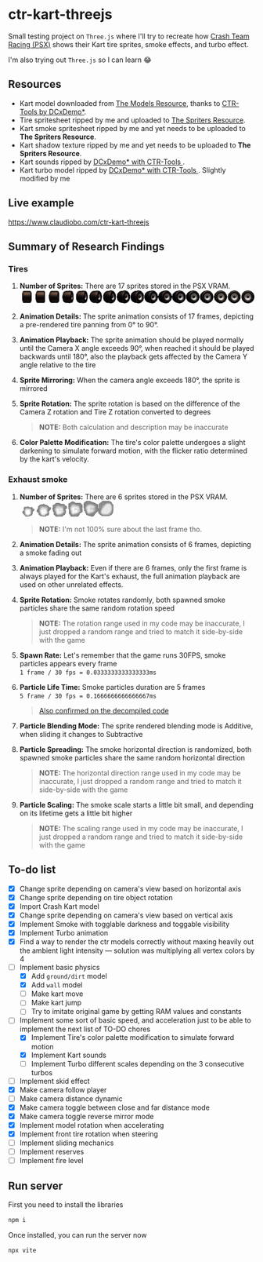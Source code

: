 # ctr-kart-threejs

Small testing project on `Three.js` where I'll try to recreate how [Crash Team Racing (PSX)](https://en.wikipedia.org/wiki/Crash_Team_Racing) shows their Kart tire sprites, smoke effects, and turbo effect.

I'm also trying out `Three.js` so I can learn 😂

## Resources

-   Kart model downloaded from [The Models Resource](https://www.models-resource.com/playstation/crashteamracing/model/61792/), thanks to [CTR-Tools by DCxDemo\*](https://github.com/CTR-tools/CTR-tools).
-   Tire spritesheet ripped by me and uploaded to [The Spriters Resource](https://www.spriters-resource.com/playstation/ctr/sheet/116430/).
-   Kart smoke spritesheet ripped by me and yet needs to be uploaded to **The Spriters Resource**.
-   Kart shadow texture ripped by me and yet needs to be uploaded to **The Spriters Resource**.
-   Kart sounds ripped by [DCxDemo\* with CTR-Tools ](https://github.com/CTR-tools/CTR-tools).
-   Kart turbo model ripped by [DCxDemo\* with CTR-Tools ](https://github.com/CTR-tools/CTR-tools). Slightly modified by me

## Live example

https://www.claudiobo.com/ctr-kart-threejs

## Summary of Research Findings

### **Tires**

1. **Number of Sprites:** There are 17 sprites stored in the PSX VRAM.  
   ![Tire spritesheet](/assets/img/tire-spritesheet.png)

2. **Animation Details:** The sprite animation consists of 17 frames, depicting a pre-rendered tire panning from 0° to 90°.

3. **Animation Playback:** The sprite animation should be played normally until the Camera X angle exceeds 90°, when reached it should be played backwards until 180°, also the playback gets affected by the Camera Y angle relative to the tire

4. **Sprite Mirroring:** When the camera angle exceeds 180°, the sprite is mirrored

5. **Sprite Rotation:** The sprite rotation is based on the difference of the Camera Z rotation and Tire Z rotation converted to degrees

    > **NOTE:** Both calculation and description may be inaccurate

6. **Color Palette Modification:** The tire's color palette undergoes a slight darkening to simulate forward motion, with the flicker ratio determined by the kart's velocity.

### **Exhaust smoke**

1. **Number of Sprites:** There are 6 sprites stored in the PSX VRAM.  
   ![Smoke spritesheet](/assets/img/smoke-spritesheet-original.png)

    > **NOTE:** I'm not 100% sure about the last frame tho.

2. **Animation Details:** The sprite animation consists of 6 frames, depicting a smoke fading out

3. **Animation Playback:** Even if there are 6 frames, only the first frame is always played for the Kart's exhaust, the full animation playback are used on other unrelated effects.

4. **Sprite Rotation:** Smoke rotates randomly, both spawned smoke particles share the same random rotation speed

    > **NOTE:** The rotation range used in my code may be inaccurate, I just dropped a random range and tried to match it side-by-side with the game

5. **Spawn Rate:** Let's remember that the game runs 30FPS, smoke particles appears every frame  
   `1 frame / 30 fps = 0.0333333333333333ms`

6. **Particle Life Time:** Smoke particles duration are 5 frames  
   `5 frame / 30 fps = 0.1666666666666667ms`

    > [Also confirmed on the decompiled code](https://github.com/CTR-tools/CTR-ModSDK/blob/3402c41c642cf3ec0f119e9e95bca791567a69f1/decompile/General/zGlobal_DATA.c#L7720)

7. **Particle Blending Mode:** The sprite rendered blending mode is Additive, when sliding it changes to Subtractive

8. **Particle Spreading:** The smoke horizontal direction is randomized, both spawned smoke particles share the same random horizontal direction

    > **NOTE:** The horizontal direction range used in my code may be inaccurate, I just dropped a random range and tried to match it side-by-side with the game

9. **Particle Scaling:** The smoke scale starts a little bit small, and depending on its lifetime gets a little bit higher

    > **NOTE:** The scaling range used in my code may be inaccurate, I just dropped a random range and tried to match it side-by-side with the game

## To-do list

-   [x] Change sprite depending on camera's view based on horizontal axis
-   [x] Change sprite depending on tire object rotation
-   [x] Import Crash Kart model
-   [x] Change sprite depending on camera's view based on vertical axis
-   [x] Implement Smoke with togglable darkness and toggable visibility
-   [x] Implement Turbo animation
-   [x] Find a way to render the ctr models correctly without maxing heavily out the ambient light intensity &mdash; solution was multiplying all vertex colors by 4
-   [ ] Implement basic physics
    -   [x] Add `ground/dirt` model
    -   [x] Add `wall` model
    -   [ ] Make kart move
    -   [ ] Make kart jump
    -   [ ] Try to imitate original game by getting RAM values and constants
-   [ ] Implement some sort of basic speed, and acceleration just to be able to implement the next list of TO-DO chores
    -   [x] Implement Tire's color palette modification to simulate forward motion
    -   [x] Implement Kart sounds
    -   [ ] Implement Turbo different scales depending on the 3 consecutive turbos
-   [ ] Implement skid effect
-   [x] Make camera follow player
-   [ ] Make camera distance dynamic
-   [x] Make camera toggle between close and far distance mode
-   [x] Make camera toggle reverse mirror mode
-   [x] Implement model rotation when accelerating
-   [x] Implement front tire rotation when steering
-   [ ] Implement sliding mechanics
-   [ ] Implement reserves
-   [ ] Implement fire level

## Run server

First you need to install the libraries

```bash
npm i
```

Once installed, you can run the server now

```bash
npx vite
```
